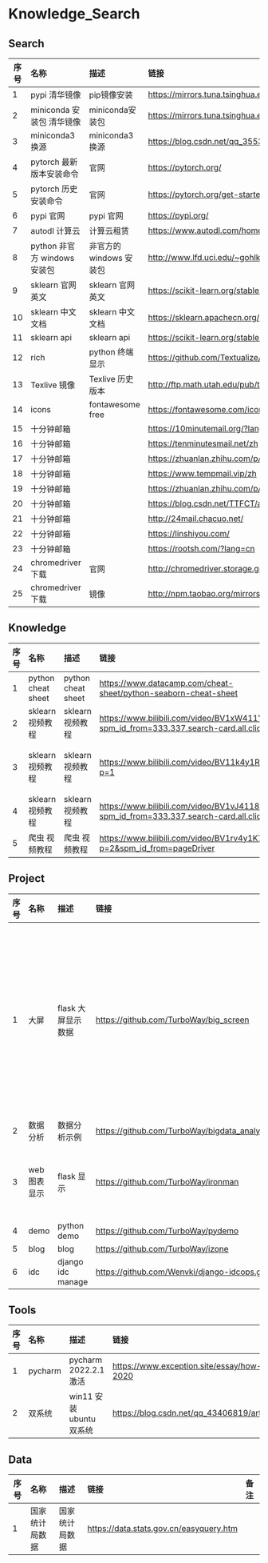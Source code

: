 # Knowledge_Search

## Search
| 序号 | 名称 | 描述 | 链接 | 备注 |
|--|:--|:--|:--|:--|
| 1 | pypi 清华镜像 | pip镜像安装 | https://mirrors.tuna.tsinghua.edu.cn/help/pypi/ | |
| 2 | miniconda 安装包 清华镜像 | miniconda安装包 | https://mirrors.tuna.tsinghua.edu.cn/anaconda/miniconda/ | |
| 3 | miniconda3 换源 | miniconda3 换源 | https://blog.csdn.net/qq_35531549/article/details/88559934 | |
| 4 | pytorch 最新版本安装命令 | 官网 | https://pytorch.org/ | |
| 5 | pytorch 历史安装命令 | 官网 | https://pytorch.org/get-started/previous-versions/ | |
| 6 | pypi 官网 | pypi 官网 | https://pypi.org/ | |
| 7 | autodl 计算云 | 计算云租赁 | https://www.autodl.com/home | |
| 8 | python 非官方 windows 安装包 | 非官方的 windows 安装包 | http://www.lfd.uci.edu/~gohlke/pythonlibs/ | |
| 9 | sklearn 官网 英文 | sklearn 官网 英文 | https://scikit-learn.org/stable/ | |
| 10 | sklearn 中文文档 | sklearn 中文文档 | https://sklearn.apachecn.org/ | |
| 11 | sklearn api | sklearn api | https://scikit-learn.org/stable/modules/classes.html# | |
| 12 | rich | python 终端显示 | https://github.com/Textualize/rich | |
| 13 | Texlive 镜像 | Texlive 历史版本 | http://ftp.math.utah.edu/pub/tex/historic/systems/texlive/ | |
| 14 | icons | fontawesome free | https://fontawesome.com/icons?d=gallery&p=1&m=free | |
| 15 | 十分钟邮箱 |  | https://10minutemail.org/?lang=zh-cn | |
| 16 | 十分钟邮箱 |  | https://tenminutesmail.net/zh | |
| 17 | 十分钟邮箱 |  | https://zhuanlan.zhihu.com/p/509216144 | |
| 18 | 十分钟邮箱 |  | https://www.tempmail.vip/zh | |
| 19 | 十分钟邮箱 |  | https://zhuanlan.zhihu.com/p/536824166 | |
| 20 | 十分钟邮箱 |  | https://blog.csdn.net/TTFCT/article/details/126743639 | |
| 21 | 十分钟邮箱 |  | http://24mail.chacuo.net/ | |
| 22 | 十分钟邮箱 |  | https://linshiyou.com/ | |
| 23 | 十分钟邮箱 |  | https://rootsh.com/?lang=cn | |
| 24 | chromedriver 下载 | 官网 | http://chromedriver.storage.googleapis.com/index.html | |
| 25 | chromedriver 下载 | 镜像 | http://npm.taobao.org/mirrors/chromedriver/ | |


## Knowledge
| 序号 | 名称 | 描述 | 链接 | 备注 |
|--|:--|:--|:--|:--|
| 1 | python cheat sheet | python cheat sheet | https://www.datacamp.com/cheat-sheet/python-seaborn-cheat-sheet |  |
| 2 | sklearn 视频教程 | sklearn 视频教程 | https://www.bilibili.com/video/BV1xW411Y7Qd?spm_id_from=333.337.search-card.all.click | 莫烦Python |
| 3 | sklearn 视频教程 | sklearn 视频教程 | https://www.bilibili.com/video/BV11k4y1R7Wj?p=1 | 馨馨健康快乐地活到120岁 |
| 4 | sklearn 视频教程 | sklearn 视频教程 | https://www.bilibili.com/video/BV1vJ41187hk?spm_id_from=333.337.search-card.all.click | 菜菜TsaiTsai |
| 5 | 爬虫 视频教程 | 爬虫 视频教程 | https://www.bilibili.com/video/BV1rv4y1K7yV/?p=2&spm_id_from=pageDriver |  |


## Project
| 序号 | 名称 | 描述 | 链接 | 备注 |
|--|:--|:--|:--|:--|
| 1 | 大屏 | flask 大屏显示数据 | https://github.com/TurboWay/big_screen | 新的数据需要按照模板拼装数据格式|
| 2 | 数据分析 | 数据分析示例 | https://github.com/TurboWay/bigdata_analyse | |
| 3 | web 图表显示 | flask 显示 | https://github.com/TurboWay/ironman | 各种图表示例 |
| 4 | demo | python demo | https://github.com/TurboWay/pydemo | |
| 5 | blog | blog | https://github.com/TurboWay/izone | |
| 6 | idc | django idc manage | https://github.com/Wenvki/django-idcops.git | |


## Tools
| 序号 | 名称 | 描述 | 链接 | 备注 |
|--|:--|:--|:--|:--|
| 1 | pycharm | pycharm 2022.2.1 激活 | https://www.exception.site/essay/how-to-free-use-pycharm-2020 | 激活 |
| 2 | 双系统 | win11 安装 ubuntu 双系统| https://blog.csdn.net/qq_43406819/article/details/104002384 |  |


## Data
| 序号 | 名称 | 描述 | 链接 | 备注 |
|--|:--|:--|:--|:--|
| 1 | 国家统计局数据 | 国家统计局数据 | https://data.stats.gov.cn/easyquery.htm |  |

